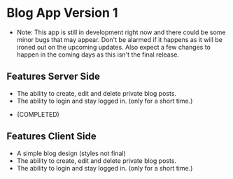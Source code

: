# Blog App Version 1

- Note: This app is still in development right now and there could be some minor bugs that may appear. Don't be alarmed if it happens as it will be ironed out on the upcoming updates. Also expect a few changes to happen in the coming days as this isn't the final release.

## Features Server Side

- The ability to create, edit and delete private blog posts.
- The ability to login and stay logged in. (only for a short time.)

* (COMPLETED)


## Features Client Side

- A simple blog design (styles not final)
- The ability to create, edit and delete private blog posts.
- The ability to login and stay logged in. (only for a short time.)

